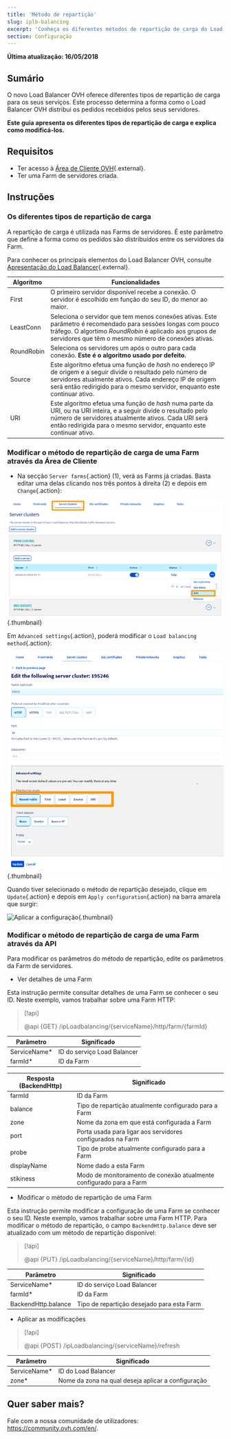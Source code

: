 ```yaml
---
title: 'Método de repartição'
slug: iplb-balancing
excerpt: 'Conheça os diferentes métodos de repartição de carga do Load Balancer OVH'
section: Configuração
---
```


**Última atualização: 16/05/2018**

## Sumário

O novo Load Balancer OVH oferece diferentes tipos de repartição de carga para os seus serviços. Este processo determina a forma como o Load Balancer OVH distribui os pedidos recebidos pelos seus servidores.

**Este guia apresenta os diferentes tipos de repartição de carga e explica como modificá-los.**

## Requisitos

- Ter acesso à [Área de Cliente OVH](https://www.ovh.com/auth/?action=gotomanager&from=https://www.ovh.pt/&ovhSubsidiary=pt){.external}.
- Ter uma Farm de servidores criada.


## Instruções

### Os diferentes tipos de repartição de carga

A repartição de carga é utilizada nas Farms de servidores. É este parâmetro que define a forma como os pedidos são distribuídos entre os servidores da Farm.

Para conhecer os principais elementos do Load Balancer OVH, consulte [Apresentação do Load Balancer](https://docs.ovh.com/pt/load-balancer/lb-presentation/){.external}. 

|Algoritmo|Funcionalidades|
|---|---|
|First|O primeiro servidor disponível recebe a conexão. O servidor é escolhido em função do seu ID, do menor ao maior.|
LeastConn|Seleciona o servidor que tem menos conexões ativas. Este parâmetro é recomendado para sessões longas com pouco tráfego. O algortimo *RoundRobin* é aplicado aos grupos de servidores que têm o mesmo número de conexões ativas.|
|RoundRobin|Seleciona os servidores um após o outro para cada conexão. **Este é o algoritmo usado por defeito.**|
|Source|Este algoritmo efetua uma função de *hash* no endereço IP de origem e a seguir divide o resultado pelo número de servidores atualmente ativos. Cada endereço IP de origem será então redirigido para o mesmo servidor, enquanto este continuar ativo.|
|URI|Este algoritmo efetua uma função de *hash* numa parte da URI, ou na URI inteira, e a seguir divide o resultado pelo número de servidores atualmente ativos. Cada URI será então redirigida para o mesmo servidor, enquanto este continuar ativo.|


### Modificar o método de repartição de carga de uma Farm através da Área de Cliente

- Na secção `Server farms`{.action} (1), verá as Farms já criadas. Basta editar uma delas clicando nos três pontos à direita (2) e depois em `Change`{.action}:

![Modificação de uma Farm](images/server_cluster_change.png){.thumbnail}

Em `Advanced settings`{.action}, poderá modificar o `Load balancing method`{.action}:

![Modificação de uma Farm](images/distrib_mode_edit.png){.thumbnail}

Quando tiver selecionado o método de repartição desejado, clique em `Update`{.action} e depois em `Apply configuration`{.action} na barra amarela que surgir:

![Aplicar a configuração ](images/apply_config.png){.thumbnail}


### Modificar o método de repartição de carga de uma Farm através da API

Para modificar os parâmetros do método de repartição, edite os parâmetros da Farm de servidores.

- Ver detalhes de uma Farm

Esta instrução permite consultar detalhes de uma Farm se conhecer o seu ID. Neste exemplo, vamos trabalhar sobre uma Farm HTTP:

> [!api]
>
> @api {GET} /ipLoadbalancing/{serviceName}/http/farm/{farmId}
> 

|Parâmetro|Significado|
|---|---|
|ServiceName*|ID do serviço Load Balancer|
|farmId*|ID da Farm|

|Resposta (BackendHttp)|Significado|
|---|---|
|farmId|ID da Farm|
|balance|Tipo de repartição atualmente configurado para a Farm|
|zone|Nome da zona em que está configurada a Farm|
|port|Porta usada para ligar aos servidores configurados na Farm|
|probe|Tipo de probe atualmente configurado para a Farm|
|displayName|Nome dado a esta Farm|
|stikiness|Modo de monitoramento de conexão atualmente configurado para a Farm|

- Modificar o método de repartição de uma Farm

Esta instrução permite modificar a configuração de uma Farm se conhecer o seu ID. Neste exemplo, vamos trabalhar sobre uma Farm HTTP. Para modificar o método de repartição, o campo `BackendHttp.balance` deve ser atualizado com um método de repartição disponível:

> [!api]
>
> @api {PUT} /ipLoadbalancing/{serviceName}/http/farm/{id}
> 

|Parâmetro|Significado|
|---|---|
|ServiceName*|ID do serviço Load Balancer|
|farmId*|ID da Farm|
|BackendHttp.balance|Tipo de repartição desejado para esta Farm|

- Aplicar as modificações

> [!api]
>
> @api {POST} /ipLoadbalancing/{serviceName}/refresh
> 

|Parâmetro|Significado|
|---|---|
|ServiceName*|ID do Load Balancer|
|zone*|Nome da zona na qual deseja aplicar a configuração|


## Quer saber mais?

Fale com a nossa comunidade de utilizadores: <https://community.ovh.com/en/>.
